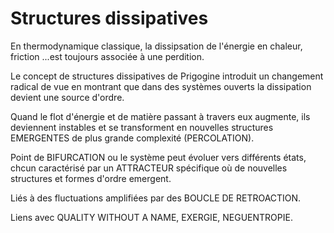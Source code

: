 # Structures dissipatives

En thermodynamique classique, la dissipsation de l'énergie en chaleur, friction ...est toujours associée à une perdition.

Le concept de structures dissipatives de Prigogine introduit un changement radical de vue en montrant que dans des systèmes ouverts la dissipation devient une source d'ordre.

Quand le flot d'énergie et de matière passant à travers eux augmente, ils deviennent instables et se transforment en nouvelles structures EMERGENTES de plus grande complexité (PERCOLATION).

Point de BIFURCATION ou le système peut évoluer vers différents états, chcun caractérisé par un ATTRACTEUR spécifique où de nouvelles structures et formes d'ordre emergent.

Liés à des fluctuations amplifiées par des BOUCLE DE RETROACTION.

Liens avec QUALITY WITHOUT A NAME, EXERGIE, NEGUENTROPIE.

